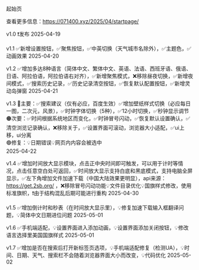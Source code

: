 起始页

查看更多信息：https://071400.xyz/2025/04/startpage/

v1.0 ❗发布 2025-04-19

v1.1 ✅新增设置按钮，✅聚焦按钮，✅中英切换（天气城市名除外），✅主题色，✅动画效果 2025-04-20

v1.2 ✅增加多达8种语言（简体中文、繁体中文、英语、法语、西班牙语、俄语、日语、阿拉伯语，阿拉伯语右对齐），✅新增聚焦模式，❌移除昼夜切换，✅新增夜间模式，✅搜索历史记录，✅历史记录清空按钮，✅恢复默认配置按钮，✅新增灵动岛弹窗 2025-04-21

v1.3 🔴主要：✅搜索建议（仅有必应，百度生效）✅增加壁纸样式切换（必应每日一图，二次元，风景），✅时钟字体切换（5种），✅12小时切换，✅秒钟显示调节<br>
     🟠次要：✅时间根据系统地区而变化，✅时钟冒号闪动，✅恢复默认设置确认，✅清空浏览记录确认，❌移除关于，✅设置界面可滚动，浏览器大小适配，✅ui上移，ui分离<br>
     🟢修复：💡日期错误💡网页内内容会被选中<br>
     2025-04-22<br>

v1.4 ✅增加时间放大显示模块，点击正中央时间即可触发，可以用于计时等情况，点击任意空白处可返回，✅时间放大显示支持白底和黑底模式，支持电脑全屏显示，✅左下角增加文件加速下载（中国大陆效果更明显），api来源：https://get.2sb.org/
，❌移除冒号闪动功能💡文件目录优化💡国旗样式修改，使用标准旗帜，❗由于结构混乱后期可能进行重构 2025-04-30

v1.5 ✅增加倒计时和秒表（在时间放大显示里），💡修复加速下载输入框翻译问题，💡简体中文日期进位问题 2025-05-01

v1.6 ✅手机端适配，💡设置界面进入添加动画，💡设置界面添加关闭按钮，💡修改语言选择里美国国旗样式 2025-05-01

v1.7 ✅增加是否在搜索后打开新标签页选项，💡手机端适配修复（检测UA），💡时间、日期、天气、搜索栏不会随着浏览器界面大小而改变，💡代码优化 2025-05-02
